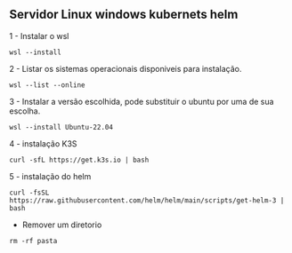 ## Servidor Linux windows kubernets helm


1 - Instalar o wsl
```
wsl --install
```  
2 - Listar os sistemas operacionais disponiveis para instalação.
```
wsl --list --online
```
3 - Instalar a versão escolhida, pode substituir o ubuntu por uma de sua escolha.
```
wsl --install Ubuntu-22.04
```

4 - instalação K3S
```
curl -sfL https://get.k3s.io | bash
```

5 - instalação do helm
```
curl -fsSL https://raw.githubusercontent.com/helm/helm/main/scripts/get-helm-3 | bash
```

* Remover um diretorio
```
rm -rf pasta
```
